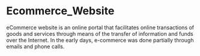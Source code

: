 <h1>Ecommerce_Website</h1>
<p>eCommerce website is an online portal that facilitates online transactions of goods and services through means of the transfer of information and funds over the Internet. In the early days, e-commerce was done partially through emails and phone calls.</p>
